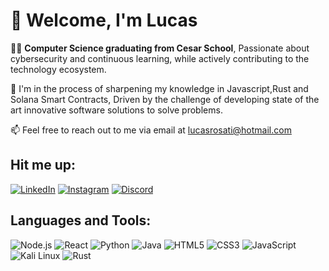 # 👋 Welcome, I'm Lucas

👨‍💻 **Computer Science graduating from Cesar School**, Passionate about cybersecurity and continuous learning, while actively contributing to the technology ecosystem.

🔨 I'm in the process of sharpening my knowledge in Javascript,Rust and Solana Smart Contracts, Driven by the challenge of developing state of the art innovative software solutions to solve problems.

📫 Feel free to reach out to me via email at [lucasrosati@hotmail.com](mailto:lucasrosati@hotmail.com)

## Hit me up:

[![LinkedIn](https://img.shields.io/badge/-LinkedIn-0077B5?style=flat&logo=linkedin&logoColor=white)](https://www.linkedin.com/in/lucas-rosati-cavalcanti-pereira-b62229128)
[![Instagram](https://img.shields.io/badge/-Instagram-E4405F?style=flat&logo=instagram&logoColor=white)](https://instagram.com/lucasrosati)
[![Discord](https://img.shields.io/badge/-Discord-7289DA?style=flat&logo=discord&logoColor=white)](https://discordapp.com/users/lucasrosati)




## Languages and Tools:

![Node.js](https://img.shields.io/badge/Node.js-43853D?style=for-the-badge&logo=node.js&logoColor=white)
![React](https://img.shields.io/badge/React-20232A?style=for-the-badge&logo=react&logoColor=61DAFB)
![Python](https://img.shields.io/badge/Python-3776AB?style=for-the-badge&logo=python&logoColor=white)
![Java](https://img.shields.io/badge/Java-ED8B00?style=for-the-badge&logo=java&logoColor=white)
![HTML5](https://img.shields.io/badge/HTML5-E34F26?style=for-the-badge&logo=html5&logoColor=white)
![CSS3](https://img.shields.io/badge/CSS3-1572B6?style=for-the-badge&logo=css3&logoColor=white)
![JavaScript](https://img.shields.io/badge/JavaScript-F7DF1E?style=for-the-badge&logo=javascript&logoColor=black)
![Kali Linux](https://img.shields.io/badge/Kali_Linux-557C94?style=for-the-badge&logo=kali-linux&logoColor=white)
![Rust](https://img.shields.io/badge/Rust-000000?style=for-the-badge&logo=rust&logoColor=white)

